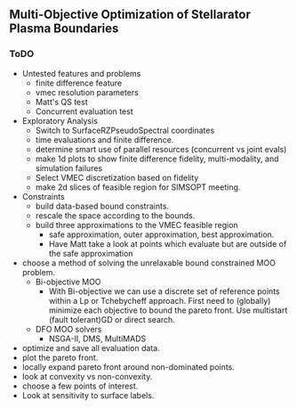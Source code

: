 ## Multi-Objective Optimization of Stellarator Plasma Boundaries

### ToDO
- Untested features and problems
  - finite difference feature
  - vmec resolution parameters
  - Matt's QS test
  - Concurrent evaluation test
- Exploratory Analysis
  - Switch to SurfaceRZPseudoSpectral coordinates
  - time evaluations and finite difference.
  - determine smart use of parallel resources (concurrent vs joint evals)
  - make 1d plots to show finite difference fidelity, 
    multi-modality, and simulation failures
  - Select VMEC discretization based on fidelity
  - make 2d slices of feasible region for SIMSOPT meeting.
- Constraints
  - build data-based bound constraints.
  - rescale the space according to the bounds.
  - build three approximations to the VMEC feasible region
    - safe approximation, outer approximation, best approximation.
    - Have Matt take a look at points which evaluate but are 
      outside of the safe approximation
- choose a method of solving the unrelaxable bound constrained MOO problem.
  - Bi-objective MOO
    - With Bi-objective we can use a discrete set of
      reference points within a Lp or Tchebycheff approach.
      First need to (globally) minimize each objective to bound the pareto front.
      Use multistart (fault tolerant)GD or direct search.
  - DFO MOO solvers
    - NSGA-II, DMS, MultiMADS
- optimize and save all evaluation data.
- plot the pareto front.
- locally expand pareto front around non-dominated points.
- look at convexity vs non-convexity.
- choose a few points of interest.
- Look at sensitivity to surface labels.
